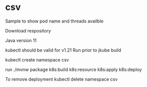 # csv
Sample to show pod name and threads availble

Download respository 

Java version 11

 

kubectl should be valid for v1.21
Run prior to jkube build

  kubectl create  namespace csv 
  
run
./mvnw package k8s:build  k8s:resource k8s:apply k8s:deploy 

To remove deployment 
kubectl delete namespace csv 
